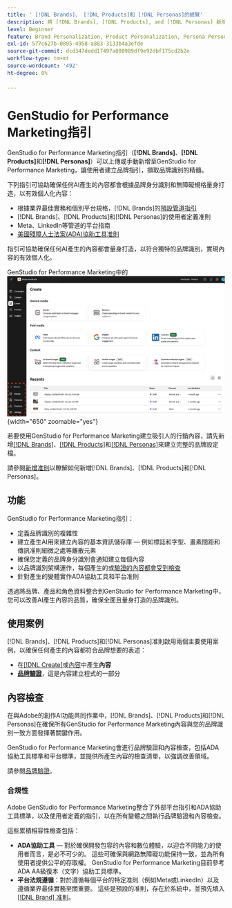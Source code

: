 ```yaml
---
title: ' [!DNL Brands]、 [!DNL Products]和 [!DNL Personas]的總覽'
description: 將 [!DNL Brands], [!DNL Products], and [!DNL Personas] 新增至GenStudio for Performance Marketing以建立完整的品牌描述檔，其中包含品牌代表的各個層面。
level: Beginner
feature: Brand Personalization, Product Personalization, Persona Personalization, Variant Generation, Generative AI
exl-id: 577c627b-0895-4958-a883-3133b4a3efde
source-git-commit: dcd347dedd17497a080989df9e92dbf175cd2b2e
workflow-type: tm+mt
source-wordcount: '492'
ht-degree: 0%

---
```


# GenStudio for Performance Marketing指引

GenStudio for Performance Marketing指引（**[!DNL Brands]**、**[!DNL Products]**&#x200B;和&#x200B;**[!DNL Personas]**）可以上傳或手動新增至GenStudio for Performance Marketing，讓使用者建立品牌指引，擷取品牌識別的精髓。

下列指引可協助確保任何AI產生的內容都會根據品牌身分識別和無障礙規格量身打造，以有效個人化內容：

* 根據業界最佳實務和個別平台規格，[!DNL Brands]的[預設管道指引](/help/user-guide/guidelines/brands.md#default-channel-guidelines)
* [!DNL Brands]、[!DNL Products]和[!DNL Personas]的使用者定義准則
* Meta、LinkedIn等管道的平台指南
* [美國殘障人士法案(ADA)協助工具准則](#compliance)

指引可協助確保任何AI產生的內容都會量身打造，以符合獨特的品牌識別，實現內容的有效個人化。

GenStudio for Performance Marketing中的![指導方針](/help/assets/guidelines.png){width="650" zoomable="yes"}

若要使用GenStudio for Performance Marketing建立吸引人的行銷內容，請先新增[[!DNL Brands]](/help/user-guide/guidelines/brands.md)、[[!DNL Products]](/help/user-guide/guidelines/products.md)和[[!DNL Personas]](/help/user-guide/guidelines/personas.md)來建立完整的品牌設定檔。

請參閱[新增准則](/help/user-guide/guidelines/add-guidelines.md)以瞭解如何新增[!DNL Brands]、[!DNL Products]和[!DNL Personas]。

## 功能

GenStudio for Performance Marketing指引：

* 定義品牌識別的複雜性
* 建立產生AI用來建立內容的基本資訊儲存庫 — 例如標誌和字型、畫素間距和傳訊准則細微之處等離散元素
* 確保您定義的品牌身分識別會通知建立每個內容
* 以品牌識別架構運作，每個產生的或[驗證的內容都會受到檢查](#content-checks)
* 針對產生的變體實作ADA協助工具和平台准則

透過將品牌、產品和角色資料整合到GenStudio for Performance Marketing中，您可以改善AI產生內容的品質，確保全面且量身打造的品牌識別。

## 使用案例

[!DNL Brands]、[!DNL Products]和[!DNL Personas]准則啟用兩個主要使用案例，以確保任何產生的內容都符合品牌想要的表述：

* 在[[!DNL Create]](/help/user-guide/create/overview.md)或[內容](/help/user-guide/content/overview.md)中產生&#x200B;**內容**
* [**品牌驗證**](#content-checks)，這是內容建立程式的一部分

## 內容檢查

在與Adobe的創作AI功能共同作業中，[!DNL Brands]、[!DNL Products]和[!DNL Personas]在確保所有GenStudio for Performance Marketing內容與您的品牌識別一致方面發揮著關鍵作用。

GenStudio for Performance Marketing會進行品牌驗證和內容檢查，包括ADA協助工具標準和平台標準，並提供所產生內容的檢查清單，以強調改善領域。

請參閱[品牌驗證](/help/user-guide/guidelines/brand-validation.md)。

### 合規性

Adobe GenStudio for Performance Marketing整合了外部平台指引和ADA協助工具標準，以及使用者定義的指引，以在所有變體之間執行品牌驗證和內容檢查。

這些累積相容性檢查包括：

* **ADA協助工具** — 對於確保開發包容的內容和數位體驗，以迎合不同能力的使用者而言，是必不可少的。 這些可確保與網路無障礙功能保持一致，並為所有使用者提供公平的存取權。 GenStudio for Performance Marketing目前參考ADA AA級復本（文字）協助工具標準。
* **平台法規遵循**：對於遵循每個平台的特定准則（例如Meta或LinkedIn）以及遵循業界最佳實務至關重要。 這些是預設的准則，存在於系統中，並預先填入[[!DNL Brand] 准則](/help/user-guide/guidelines/brands.md#brands-guidelines)。
